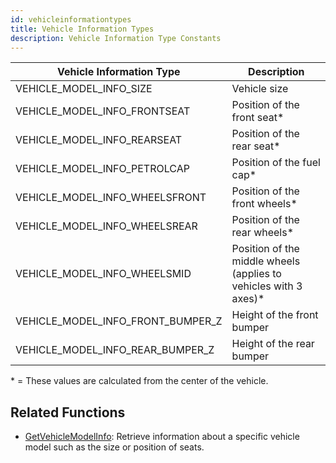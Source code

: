 ```yaml
---
id: vehicleinformationtypes
title: Vehicle Information Types
description: Vehicle Information Type Constants
---
```


| Vehicle Information Type          | Description                                                       |
| --------------------------------- | ----------------------------------------------------------------- |
| VEHICLE_MODEL_INFO_SIZE           | Vehicle size                                                      |
| VEHICLE_MODEL_INFO_FRONTSEAT      | Position of the front seat\*                                      |
| VEHICLE_MODEL_INFO_REARSEAT       | Position of the rear seat\*                                       |
| VEHICLE_MODEL_INFO_PETROLCAP      | Position of the fuel cap\*                                        |
| VEHICLE_MODEL_INFO_WHEELSFRONT    | Position of the front wheels\*                                    |
| VEHICLE_MODEL_INFO_WHEELSREAR     | Position of the rear wheels\*                                     |
| VEHICLE_MODEL_INFO_WHEELSMID      | Position of the middle wheels (applies to vehicles with 3 axes)\* |
| VEHICLE_MODEL_INFO_FRONT_BUMPER_Z | Height of the front bumper                                        |
| VEHICLE_MODEL_INFO_REAR_BUMPER_Z  | Height of the rear bumper                                         |

\* = These values are calculated from the center of the vehicle.

## Related Functions

- [GetVehicleModelInfo](../functions/GetVehicleModelInfo): Retrieve information about a specific vehicle model such as the size or position of seats.
